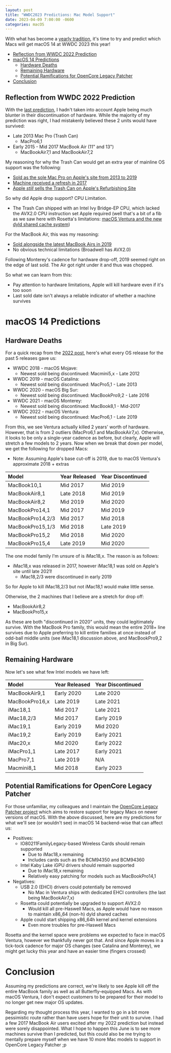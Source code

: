 ```yaml
---
layout: post
title: "WWDC2023 Predictions: Mac Model Support"
date: 2023-04-09 7:00:00 -0600
categories: macOS
---
```


With what has become a [yearly tradition](https://khronokernel.github.io/macos/2022/04/07/WWDC2022-MODELS.html), it's time to try and predict which Macs will get macOS 14 at WWDC 2023 this year!

* [Reflection from WWDC 2022 Prediction](#reflection-from-wwdc-2022-prediction)
* [macOS 14 Predictions](#macos-14-predictions)
  * [Hardware Deaths](#hardware-deaths)
  * [Remaining Hardware](#remaining-hardware)
  * [Potential Ramifications for OpenCore Legacy Patcher](#potential-ramifications-for-openCore-legacy-patcher)
* [Conclusion](#conclusion)

## Reflection from WWDC 2022 Prediction

With the [last prediction](https://khronokernel.github.io/macos/2022/04/07/WWDC2022-MODELS.html), I hadn't taken into account Apple being much blunter in their discontinuation of hardware. While the majority of my prediction was right, I had mistakenly believed these 2 units would have survived:

* Late 2013 Mac Pro (Trash Can)
  * MacPro6,1
* Early 2015 - Mid 2017 MacBook Air (11" and 13")
  * MacBookAir7,1 and MacBookAir7,2

My reasoning for why the Trash Can would get an extra year of mainline OS support was the following:

* [Sold as the sole Mac Pro on Apple's site from 2013 to 2019](https://web.archive.org/web/20191210051414/https://www.apple.com/shop/buy-mac/mac-pro)
* [Machine received a refresh in 2017](https://www.extremetech.com/computing/247101-apple-finally-upgrades-mac-pro-admits-trash-can-design-sucks)
* [Apple *still* sells the Trash Can on Apple's Refurbishing Site](https://twitter.com/khronokernel/status/1639024954028212225?s=61&t=MIV32eqJcegFqkvSlWUX1g)

So why did Apple drop support? CPU Limitation.
* The Trash Can shipped with an Intel Ivy Bridge-EP CPU, which lacked the AVX2.0 CPU instruction set Apple required (well that's a bit of a fib as we saw here with Rosetta's limitations: [macOS Ventura and the new dyld shared cache system](https://khronokernel.github.io/macos/2022/06/22/VENTURA-DYLD.html))

For the MacBook Air, this was my reasoning:
* [Sold alongside the latest MacBook Airs in 2019](https://web.archive.org/web/20190606205559/https://www.apple.com/shop/buy-mac/macbook-air)
* No obvious technical limitations (Broadwell has AVX2.0)

Following Monterey's cadence for hardware drop-off, 2019 seemed right on the edge of last sold. The Air got right under it and thus was chopped.

So what we can learn from this:
* Pay attention to hardware limitations, Apple will kill hardware even if it's too soon
* Last sold date isn't always a reliable indicator of whether a machine survives

# macOS 14 Predictions

## Hardware Deaths

For a quick recap from the [2022 post](https://khronokernel.github.io/macos/2022/04/07/WWDC2022-MODELS.html), here's what every OS release for the past 5 releases gave us:

* WWDC 2018 - macOS Mojave:
  * Newest sold being discontinued: Macmini5,x - Late 2012
* WWDC 2019 - macOS Catalina:
  * Newest sold being discontinued: MacPro5,1 - Late 2013
* WWDC 2020 - macOS Big Sur:
  * Newest sold being discontinued: MacBookPro9,2 - Late 2016
* WWDC 2021 - macOS Monterey:
  * Newest sold being discontinued: MacBook8,1 - Mid-2017
* WWDC 2022 - macOS Ventura:
  * Newest sold being discontinued: MacPro6,1 - Late 2019
  
From this, we see Ventura actually killed 2 years' worth of hardware. However, that is from 2 outliers (MacPro6,1 and MacBookAir7,x). Otherwise, it looks to be only a single-year cadence as before, but clearly, Apple will stretch a few models to 2 years. Now when we break that down per model, we get the following for dropped Macs:

* Note: Assuming Apple's base cut-off is 2019, due to macOS Ventura's approximate 2018 + extras

| Model| Year Released | Year Discontinued |
| :--- | :--- | :--- |
| MacBook10,1      | Mid 2017   | Mid 2019  |
| MacBookAir8,1    | Late 2018  | Mid 2019  |
| MacBookAir8,2    | Mid 2019   | Mid 2020  |
| MacBookPro14,1   | Mid 2017   | Mid 2019  |
| MacBookPro14,2/3 | Mid 2017   | Mid 2018  |
| MacBookPro15,1/3 | Mid 2018   | Late 2019 |
| MacBookPro15,2   | Mid 2018   | Mid 2020  |
| MacBookPro15,4   | Late 2019  | Mid 2020  |

The one model family I'm unsure of is iMac18,x. The reason is as follows:

* iMac18,x was released in 2017, however iMac18,1 was sold on Apple's site until late 2021!
  * iMac18,2/3 were discontinued in early 2019
  
So for Apple to kill iMac18,2/3 but not iMac18,1 would make little sense.

Otherwise, the 2 machines that I believe are a stretch for drop off:

* MacBookAir8,2
* MacBookPro15,x

As these are both "discontinued in 2020" units, they could legitimately survive. With the MacBook Pro family, this would mean the entire 2018+ line survives due to Apple preferring to kill entire families at once instead of odd-ball middle units (see iMac18,1 discussion above, and MacBookPro9,2 in Big Sur).

## Remaining Hardware

Now let's see what few Intel models we have left:

| Model| Year Released | Year Discontinued |
| :--- | :--- | :--- |
| MacBookAir9,1    | Early 2020 | Late 2020  |
| MacBookPro16,x   | Late 2019  | Late 2021  |
| iMac18,1         | Mid 2017   | Late 2021  |
| iMac18,2/3       | Mid 2017   | Early 2019 |
| iMac19,1         | Early 2019 | Mid 2020   |
| iMac19,2         | Early 2019 | Early 2021 |
| iMac20,x         | Mid 2020   | Early 2022 |
| iMacPro1,1       | Late 2017  | Early 2021 |
| MacPro7,1        | Late 2019  | N/A        |
| Macmini8,1       | Mid 2018   | Early 2023 |

## Potential Ramifications for OpenCore Legacy Patcher

For those unfamiliar, my colleagues and I maintain the [OpenCore Legacy Patcher project](https://github.com/dortania/OpenCore-Legacy-Patcher) which aims to restore support for legacy Macs on newer versions of macOS. With the above discussed, here are my predictions for what we'll see (or wouldn't see) in macOS 14 backend-wise that can affect us:

* Positives:
  * IO80211FamilyLegacy-based Wireless Cards should remain supported
    * Due to iMac18,x remaining
	* Includes cards such as the BCM94350 and BCM94360 
  * Intel Kaby Lake iGPU drivers should remain supported
    * Due to iMac18,x remaining
	* Relatively easy patching for models such as MacBookPro14,1
* Negatives:  
  * USB 2.0 (EHCI) drivers could potentially be removed
    * No Mac in Ventura ships with dedicated EHCI controllers (the last being MacBookAir7,x)
  * Rosetta could potentially be upgraded to support AVX2.0
    * Would kill all pre-Haswell Macs, as Apple would have no reason to maintain x86_64 (non-h) dyld shared caches
  * Apple could start shipping x86_64h kernel and kernel extensions
    * Even more troubles for pre-Haswell Macs

Rosetta and the kernel space were problems we expected to face in macOS Ventura, however we thankfully never got that. And since Apple moves in a tick-tock cadence for major OS changes (see Catalina and Monterey), we might get lucky this year and have an easier time (fingers crossed)

# Conclusion

Assuming my predictions are correct, we're likely to see Apple kill off the entire MacBook family as well as all Butterfly-equipped Macs. As with macOS Ventura, I don't expect customers to be prepared for their model to no longer get new major OS updates.

Regarding my thought process this year, I wanted to go in a bit more pessimistic route rather than have users hope for their unit to survive. I had a few 2017 MacBook Air users excited after my 2022 prediction but instead were sorely disappointed. What I hope to happen this June is to see more machines survive than I predicted, but this could also be me trying to mentally prepare myself when we have 10 more Mac models to support in OpenCore Legacy Patcher ;p
